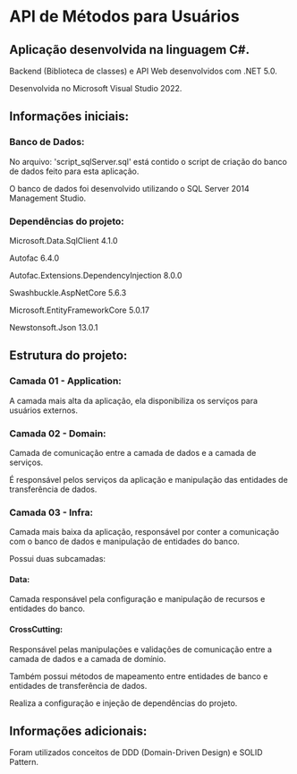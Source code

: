 # API de Métodos para Usuários

<h2>Aplicação desenvolvida na linguagem C#.</h2>
<p>Backend (Biblioteca de classes) e API Web desenvolvidos com .NET 5.0.</p>
<p>Desenvolvida no Microsoft Visual Studio 2022.</p>

<h2>Informações iniciais:</h2>

<h3>Banco de Dados:</h3>
<p>No arquivo: 'script_sqlServer.sql' está contido o script de criação do banco de dados feito para esta aplicação.</p>
<p>O banco de dados foi desenvolvido utilizando o SQL Server 2014 Management Studio.</p>

<h3>Dependências do projeto:</h3>
<p>Microsoft.Data.SqlClient 4.1.0</p>
<p>Autofac 6.4.0</p>
<p>Autofac.Extensions.DependencyInjection 8.0.0</p>
<p>Swashbuckle.AspNetCore 5.6.3</p>
<p>Microsoft.EntityFrameworkCore 5.0.17</p>
<p>Newstonsoft.Json 13.0.1</p>

<h2>Estrutura do projeto:</h2>

<h3>Camada 01 - Application:</h3>
<p>A camada mais alta da aplicação, ela disponibiliza os serviços para usuários externos.</p>

<h3>Camada 02 - Domain:</h3>
<p>Camada de comunicação entre a camada de dados e a camada de serviços.</p>
<p>É responsável pelos serviços da aplicação e manipulação das entidades de transferência de dados.</p>

<h3>Camada 03 - Infra:</h3>
<p>Camada mais baixa da aplicação, responsável por conter a comunicação com o banco de dados e manipulação de entidades do banco.</p>
<p>Possui duas subcamadas:</p>

<h4>Data:</h4>
<p>Camada responsável pela configuração e manipulação de recursos e entidades do banco.</p>

<h4>CrossCutting:</h4>
<p>Responsável pelas manipulações e validações de comunicação entre a camada de dados e a camada de domínio.</p>
<p>Também possui métodos de mapeamento entre entidades de banco e entidades de transferência de dados.</p>
<p>Realiza a configuração e injeção de dependências do projeto.</p>

<h2>Informações adicionais:</h2>
<p>Foram utilizados conceitos de DDD (Domain-Driven Design) e SOLID Pattern.</p>
